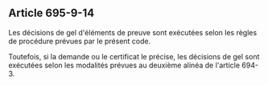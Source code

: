 Article 695-9-14
----
Les décisions de gel d'éléments de preuve sont exécutées selon les règles de
procédure prévues par le présent code.

Toutefois, si la demande ou le certificat le précise, les décisions de gel sont
exécutées selon les modalités prévues au deuxième alinéa de l'article 694-3.

